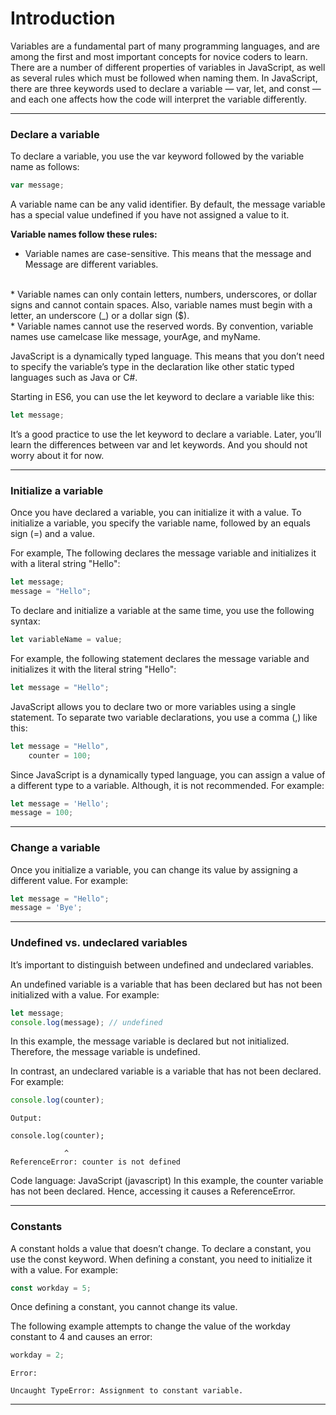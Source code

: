 # Introduction
Variables are a fundamental part of many programming languages, and are among the first and most important concepts for novice coders to learn. There are a number of different properties of variables in JavaScript, as well as several rules which must be followed when naming them. In JavaScript, there are three keywords used to declare a variable — var, let, and const — and each one affects how the code will interpret the variable differently.

***

### Declare a variable
To declare a variable, you use the var keyword followed by the variable name as follows:

```js
var message;
```

A variable name can be any valid identifier. By default, the message variable has a special value undefined if you have not assigned a value to it.

**Variable names follow these rules:**

* Variable names are case-sensitive. This means that the message and Message are different variables.
<br>
* Variable names can only contain letters, numbers, underscores, or dollar signs and cannot contain spaces. Also, variable names must begin with a letter, an underscore (_) or a dollar sign ($).
<br>
* Variable names cannot use the reserved words.
By convention, variable names use camelcase like message, yourAge, and myName.
<br>

JavaScript is a dynamically typed language. This means that you don’t need to specify the variable’s type in the declaration like other static typed languages such as Java or C#.

Starting in ES6, you can use the let keyword to declare a variable like this:

```js
let message;
```

It’s a good practice to use the let keyword to declare a variable. Later, you’ll learn the differences between var and let keywords. And you should not worry about it for now.

***

### Initialize a variable
Once you have declared a variable, you can initialize it with a value. To initialize a variable, you specify the variable name, followed by an equals sign (=) and a value.

For example, The following declares the message variable and initializes it with a literal string "Hello":

```js
let message;
message = "Hello";
```

To declare and initialize a variable at the same time, you use the following syntax:

```js
let variableName = value;
```

For example, the following statement declares the message variable and initializes it with the literal string "Hello":

```js
let message = "Hello";
```

JavaScript allows you to declare two or more variables using a single statement. To separate two variable declarations, you use a comma (,) like this:

```js
let message = "Hello",
    counter = 100;
```

Since JavaScript is a dynamically typed language, you can assign a value of a different type to a variable. Although, it is not recommended. For example:

```js
let message = 'Hello';
message = 100;
```

***

### Change a variable
Once you initialize a variable, you can change its value by assigning a different value. For example:

```js
let message = "Hello";
message = 'Bye';
```

***

### Undefined vs. undeclared variables
It’s important to distinguish between undefined and undeclared variables.

An undefined variable is a variable that has been declared but has not been initialized with a value. For example:

```js
let message;
console.log(message); // undefined
```

In this example, the message variable is declared but not initialized. Therefore, the message variable is undefined.

In contrast, an undeclared variable is a variable that has not been declared. For example:

```js
console.log(counter);
```
```
Output:

console.log(counter);

            ^
ReferenceError: counter is not defined
```
Code language: JavaScript (javascript)
In this example, the counter variable has not been declared. Hence, accessing it causes a ReferenceError.


***

### Constants
A constant holds a value that doesn’t change. To declare a constant, you use the const keyword. When defining a constant, you need to initialize it with a value. For example:

```js
const workday = 5;
```

Once defining a constant, you cannot change its value.

The following example attempts to change the value of the workday constant to 4 and causes an error:

```js
workday = 2;
```

```
Error:

Uncaught TypeError: Assignment to constant variable.
```

***
